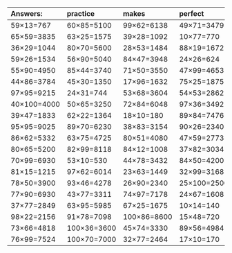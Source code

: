 | Answers: | practice | makes | perfect | ! |
| :--- | :--- | :--- | :--- | :--- |
| 59×13=767 | 60×85=5100 | 99×62=6138 | 49×71=3479 | 38×30=1140 | 
| 65×59=3835 | 63×25=1575 | 39×28=1092 | 10×77=770 | 27×66=1782 | 
| 36×29=1044 | 80×70=5600 | 28×53=1484 | 88×19=1672 | 75×71=5325 | 
| 59×26=1534 | 56×90=5040 | 84×47=3948 | 24×26=624 | 43×92=3956 | 
| 55×90=4950 | 85×44=3740 | 71×50=3550 | 47×99=4653 | 28×62=1736 | 
| 44×86=3784 | 45×30=1350 | 17×96=1632 | 75×25=1875 | 26×15=390 | 
| 97×95=9215 | 24×31=744 | 53×68=3604 | 54×53=2862 | 66×22=1452 | 
| 40×100=4000 | 50×65=3250 | 72×84=6048 | 97×36=3492 | 68×12=816 | 
| 39×47=1833 | 62×22=1364 | 18×10=180 | 89×84=7476 | 65×92=5980 | 
| 95×95=9025 | 89×70=6230 | 38×83=3154 | 90×26=2340 | 23×53=1219 | 
| 86×62=5332 | 63×75=4725 | 80×51=4080 | 47×59=2773 | 58×66=3828 | 
| 80×65=5200 | 82×99=8118 | 84×12=1008 | 37×82=3034 | 22×53=1166 | 
| 70×99=6930 | 53×10=530 | 44×78=3432 | 84×50=4200 | 49×98=4802 | 
| 81×15=1215 | 97×62=6014 | 23×63=1449 | 32×99=3168 | 85×76=6460 | 
| 78×50=3900 | 93×46=4278 | 26×90=2340 | 25×100=2500 | 54×35=1890 | 
| 77×90=6930 | 43×77=3311 | 74×97=7178 | 24×67=1608 | 92×57=5244 | 
| 37×77=2849 | 63×95=5985 | 67×25=1675 | 10×14=140 | 69×63=4347 | 
| 98×22=2156 | 91×78=7098 | 100×86=8600 | 15×48=720 | 96×41=3936 | 
| 73×66=4818 | 100×36=3600 | 45×74=3330 | 89×56=4984 | 81×45=3645 | 
| 76×99=7524 | 100×70=7000 | 32×77=2464 | 17×10=170 | 26×64=1664 | 

